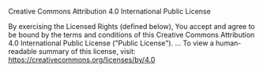 Creative Commons Attribution 4.0 International Public License

By exercising the Licensed Rights (defined below), You accept and agree to be bound by the terms and conditions of this Creative Commons Attribution 4.0 International Public License ("Public License").
...
To view a human-readable summary of this license, visit:  
https://creativecommons.org/licenses/by/4.0
